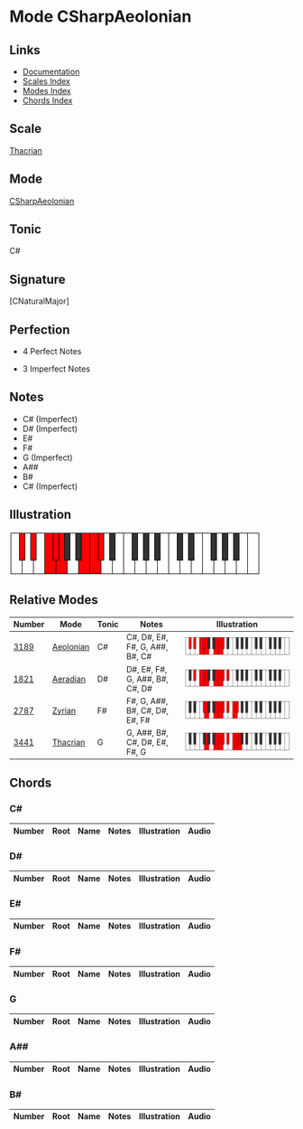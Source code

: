 # Mode CSharpAeolonian

## Links

- [Documentation](index.md)
- [Scales Index](Scales.md)
- [Modes Index](Modes.md)
- [Chords Index](Chords.md)

## Scale

[Thacrian](ScaleThacrian.md)

## Mode

[CSharpAeolonian](ModeCSharpAeolonian.md)

## Tonic

C#

## Signature

[CNaturalMajor]

## Perfection

 - 4 Perfect Notes

 - 3 Imperfect Notes

## Notes

- C# (Imperfect)
- D# (Imperfect)
- E#
- F#
- G (Imperfect)
- A##
- B#
- C# (Imperfect)

## Illustration

![CSharpAeolonian](ModeCSharpAeolonian.png)

## Relative Modes

| Number | Mode | Tonic | Notes | Illustration |
|--------|------|-------|-------|--------------|
| [3189](https://ianring.com/musictheory/scales/3189) | [Aeolonian](ModeAeolonian.md) | C# | C#, D#, E#, F#, G, A##, B#, C# | ![CSharpAeolonian](ModeCSharpAeolonian.png) |
| [1821](https://ianring.com/musictheory/scales/1821) | [Aeradian](ModeAeradian.md) | D# | D#, E#, F#, G, A##, B#, C#, D# | ![DSharpAeradian](ModeDSharpAeradian.png) |
| [2787](https://ianring.com/musictheory/scales/2787) | [Zyrian](ModeZyrian.md) | F# | F#, G, A##, B#, C#, D#, E#, F# | ![FSharpZyrian](ModeFSharpZyrian.png) |
| [3441](https://ianring.com/musictheory/scales/3441) | [Thacrian](ModeThacrian.md) | G | G, A##, B#, C#, D#, E#, F#, G | ![GNaturalThacrian](ModeGNaturalThacrian.png) |

## Chords

### C#

| Number | Root | Name | Notes | Illustration | Audio |
|--------|------|------|-------|--------------|-------|

### D#

| Number | Root | Name | Notes | Illustration | Audio |
|--------|------|------|-------|--------------|-------|

### E#

| Number | Root | Name | Notes | Illustration | Audio |
|--------|------|------|-------|--------------|-------|

### F#

| Number | Root | Name | Notes | Illustration | Audio |
|--------|------|------|-------|--------------|-------|

### G

| Number | Root | Name | Notes | Illustration | Audio |
|--------|------|------|-------|--------------|-------|

### A##

| Number | Root | Name | Notes | Illustration | Audio |
|--------|------|------|-------|--------------|-------|

### B#

| Number | Root | Name | Notes | Illustration | Audio |
|--------|------|------|-------|--------------|-------|

